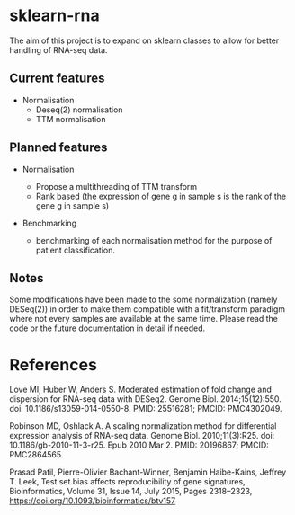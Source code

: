 # sklearn-rna

The aim of this project is to expand on sklearn classes to allow for better handling of RNA-seq data.

## Current features
- Normalisation
	- Deseq(2) normalisation
	- TTM normalisation

## Planned features
- Normalisation
	- Propose a multithreading of TTM transform
	- Rank based (the expression of gene g in sample s is the rank of the gene g in sample s)

- Benchmarking
	- benchmarking of each normalisation method for the purpose of patient classification.

## Notes
Some modifications have been made to the some normalization (namely DESeq(2)) in order to make them compatible with a fit/transform paradigm where not every samples are available at the same time. Please read the code or the future documentation in detail if needed.



# References
Love MI, Huber W, Anders S. Moderated estimation of fold change and dispersion for RNA-seq data with DESeq2. Genome Biol. 2014;15(12):550. doi: 10.1186/s13059-014-0550-8. PMID: 25516281; PMCID: PMC4302049.

Robinson MD, Oshlack A. A scaling normalization method for differential expression analysis of RNA-seq data. Genome Biol. 2010;11(3):R25. doi: 10.1186/gb-2010-11-3-r25. Epub 2010 Mar 2. PMID: 20196867; PMCID: PMC2864565.

Prasad Patil, Pierre-Olivier Bachant-Winner, Benjamin Haibe-Kains, Jeffrey T. Leek, Test set bias affects reproducibility of gene signatures, Bioinformatics, Volume 31, Issue 14, July 2015, Pages 2318–2323, https://doi.org/10.1093/bioinformatics/btv157